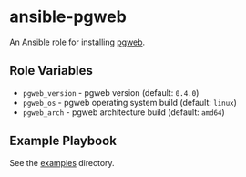 # ansible-pgweb

An Ansible role for installing [pgweb](https://github.com/sosedoff/pgweb).

## Role Variables

- `pgweb_version` - pgweb version (default: `0.4.0`)
- `pgweb_os` - pgweb operating system build (default: `linux`)
- `pgweb_arch` - pgweb architecture build (default: `amd64`)

## Example Playbook

See the [examples](./examples/) directory.
